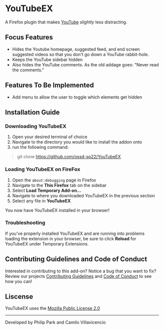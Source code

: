 # YouTubeEX

A Firefox plugin that makes [YouTube](https://youtube.com) *slightly* less distracting.

## Focus Features
* Hides the Youtube homepage, suggested feed, and end screen suggested videos so that you don't go down a YouTube rabbit-hole.
* Keeps the YouTube sidebar hidden
* Also hides the YouTube comments. As the old addage goes: "Never read the comments."


## Features To Be Implemented
* Add menu to allow the user to toggle which elements get hidden

## Installation Guide

### Downloading YouTubeEX

1. Open your desired terminal of choice
2. Navigate to the directory you would like to install the addon onto
3. run the following command:
> git clone https://github.com/ossd-sp22/YouTubeEX

### Loading YouTubeEX on FireFox
1. Open the `about:debugging` page in Firefox
2. Navigate to the **This Firefox** tab on the sidebar
3. Select **Load Temporary Add-on...**
4. Navigate to where you downloaded YouTubeEX in the previous section
5. Select any file in **YouTubeEX**

You now have YouTubeEX installed in your browser!

### Troubleshooting 

If you've properly installed YouTubeEX and are running into problems loading the extension in your browser, be sure to click **Reload** for YouTubeEX under Temporary Extensions.


## Contributing Guidelines and Code of Conduct
Interested in contributing to this add-on? Notice a bug that you want to fix? Review our projects [Contributing Guidelines](CONTRIBUTING.md) and [Code of Conduct](CODE_OF_CONDUCT.md) to see how you can!

## Liscense
YouTubeEX uses the [Mozilla Public License 2.0](LICENSE)

---

Developed by Philip Park and Camilo Villavicencio